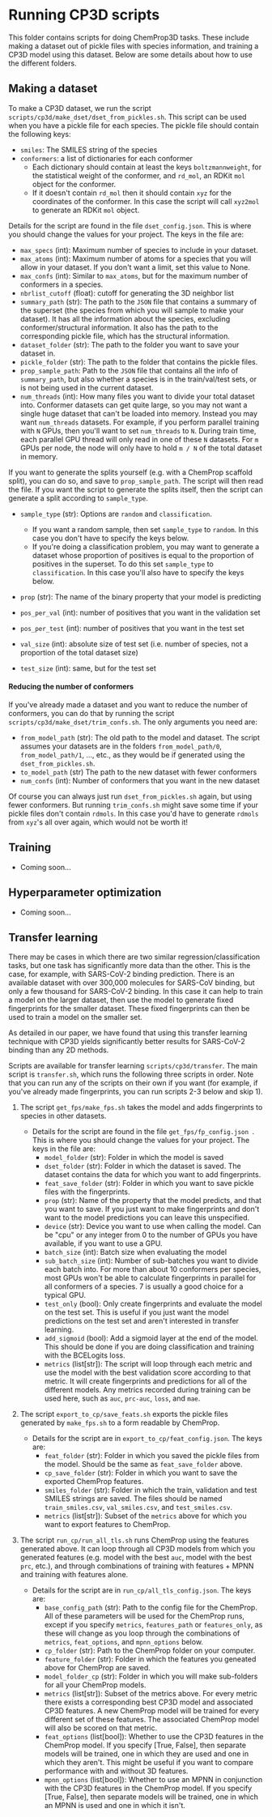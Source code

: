 # Running CP3D scripts

This folder contains scripts for doing ChemProp3D tasks. These include making a dataset out of pickle files with species information, and training a CP3D model using this dataset. Below are some details about how to use the different folders.


## Making a dataset
To make a CP3D dataset, we run the script `scripts/cp3d/make_dset/dset_from_pickles.sh`. This script can be used when you have a pickle file for each species. The pickle file should contain the following keys:

- `smiles`: The SMILES string of the species
- `conformers`: a list of dictionaries for each conformer
    - Each dictionary should contain at least the keys `boltzmannweight`, for the statistical weight of the conformer, and  `rd_mol`, an RDKit `mol` object for the conformer. 
    - If it doesn't contain `rd_mol` then it should contain `xyz` for the coordinates of the conformer. In this case the script will call `xyz2mol` to generate an RDKit `mol` object.
    
Details for the script are found in the file `dset_config.json`. This is where you should change the values for your project. The keys in the file are:
- `max_specs` (int): Maximum number of species to include in your dataset.
- `max_atoms` (int): Maximum number of atoms for a species that you will allow in your dataset. If you don't want a limit, set this value to None. 
- `max_confs` (int): Similar to `max_atoms`, but for the maximum number of conformers in a species.
- `nbrlist_cutoff` (float): cutoff for generating the 3D neighbor list
- `summary_path` (str): The path to the `JSON` file that contains a summary of the superset (the species from which you will sample to make your dataset). It has all the information about the species, excluding conformer/structural information. It also has the path to the corresponding pickle file, which has the structural information.
- `dataset_folder` (str): The path to the folder you want to save your dataset in.
- `pickle_folder` (str): The path to the folder that contains the pickle files.
- `prop_sample_path`: Path to the `JSON` file that contains all the info of `summary_path`, but also whether a species is in the train/val/test sets, or is not being used in the current dataset. 
- `num_threads` (int): How many files you want to divide your total dataset into. Conformer datasets can get quite large, so you may not want a single huge dataset that can't be loaded into memory. Instead you may want `num_threads` datasets. For example, if you perform parallel training with `N` GPUs, then you'll want to set `num_threads` to `N`. During train time, each parallel GPU thread will only read in one of these `N` datasets. For `m` GPUs per node, the node will only have to hold `m / N` of the total dataset in memory.



If you want to generate the splits yourself (e.g. with a ChemProp scaffold split), you can do so, and save to `prop_sample_path`. The script will then read the file. If you want the script to generate the splits itself, then the script can generate a split according to `sample_type`. 


- `sample_type` (str): Options are `random` and `classification`.
    -  If you want a random sample, then set `sample_type` to `random`. In this case you don't have to specify the keys below.
    - If you're doing a classification problem, you may want to generate a dataset whose proportion of positives is equal to the proportion of positives in the superset. To do this set `sample_type` to `classification`. In this case you'll also have to specify the keys below.

- `prop` (str): The name of the binary property that your model is predicting
- `pos_per_val` (int): number of positives that you want in the validation set
- `pos_per_test` (int): number of positives that you want in the test set
- `val_size` (int): absolute size of test set (i.e. number of species, not a proportion of the total dataset size)
- `test_size` (int): same, but for the test set

#### Reducing the number of conformers

If you've already made a dataset and you want to reduce the number of conformers, you can do that by running the script `scripts/cp3d/make_dset/trim_confs.sh`. The only arguments you need are:
- `from_model_path` (str): The old path to the model and dataset. The script assumes your datasets are in the folders `from_model_path/0`, `from_model_path/1`, ..., etc., as they would be if generated using the `dset_from_pickles.sh`.
- `to_model_path` (str) The path to the new dataset with fewer conformers
- `num_confs` (int): Number of conformers that you want in the new dataset

Of course you can always just run `dset_from_pickles.sh` again, but using fewer conformers. But running `trim_confs.sh` might save some time if your pickle files don't contain `rdmols`. In this case you'd have to generate `rdmols` from `xyz`'s all over again, which would not be worth it! 


## Training

- Coming soon...


## Hyperparameter optimization

- Coming soon...

## Transfer learning

There may be cases in which there are two similar regression/classification tasks, but one task has significantly more data than the other. This is the case, for example, with SARS-CoV-2 binding prediction. There is an available dataset with over 300,000 molecules for SARS-CoV binding, but only a few thousand for SARS-CoV-2 binding. In this case it can help to train a model on the larger dataset, then use the model to generate fixed fingerprints for the smaller dataset. These fixed fingerprints can then be used to train a model on the smaller set.

As detailed in our paper, we have found that using this transfer learning technique with CP3D yields significantly better results for SARS-CoV-2 binding than any 2D methods. 

Scripts are available for transfer learning `scripts/cp3d/transfer`. The main script is `transfer.sh`, which runs the following three scripts in order. Note that you can run any of the scripts on their own if you want (for example, if you've already made fingerprints, you can run scripts 2-3 below and skip 1).

1. The script `get_fps/make_fps.sh` takes the model and adds fingerprints to species in other datasets.

    - Details for the script are found in the file `get_fps/fp_config.json `. This is where you should change the values for your project. The keys in the file are:
        - `model_folder` (str): Folder in which the model is saved
        - `dset_folder` (str): Folder in which the dataset is saved. The dataset contains the data for which you want to add fingerprints.
        - `feat_save_folder` (str): Folder in which you want to save pickle files with the fingerprints.
        - `prop` (str): Name of the property that the model predicts, and that you want to save. If you just want to make fingerprints and don't want to the model predictions you can leave this unspecified.
        - `device` (str): Device you want to use when calling the model. Can be "cpu" or any integer from 0 to the number of GPUs you have available, if you want to use a GPU.
        - `batch_size` (int): Batch size when evaluating the model
        - `sub_batch_size` (int): Number of sub-batches you want to divide each batch into. For more than about 10 conformers per species, most GPUs won't be able to calculate fingerprints in parallel for all conformers of a species. 7 is usually a good choice for a typical GPU.
        - `test_only` (bool): Only create fingerprints and evaluate the model on the test set. This is useful if you just want the model predictions on the test set and aren't interested in transfer learning.
        - `add_sigmoid` (bool): Add a sigmoid layer at the end of the model. This should be done if you are doing classification and training with the BCELogits loss.
        - `metrics` (list[str]): The script will loop through each metric and use the model with the best validation score according to that metric. It will create fingerprints and predictions for all of the different models. Any metrics recorded during training can be used here, such as `auc`, `prc-auc`, `loss`, and `mae`.
        
        
2. The script `export_to_cp/save_feats.sh` exports the pickle files generated by `make_fps.sh` to a form readable by ChemProp.
    - Details for the script are in `export_to_cp/feat_config.json`. The keys are:
        - `feat_folder` (str): Folder in which you saved the pickle files from the model. Should be the same as `feat_save_folder` above.
        - `cp_save_folder` (str): Folder in which you want to save the exported ChemProp features.
        - `smiles_folder` (str): Folder in which the train, validation and test SMILES strings are saved. The files should be named `train_smiles.csv`, `val_smiles.csv`, and `test_smiles.csv`.
        - `metrics` (list[str]): Subset of the `metrics` above for which you want to export features to ChemProp.
        
3. The script `run_cp/run_all_tls.sh` runs ChemProp using the features generated above. It can loop through all CP3D models from which you generated features (e.g. model with the best `auc`, model with the best `prc`, etc.), and through combinations of training with features + MPNN and training with features alone. 
    - Details for the script are in `run_cp/all_tls_config.json`. The keys are:
        - `base_config_path` (str): Path to the config file for the ChemProp. All of these parameters will be used for the ChemProp runs, except if you specify `metrics`, `features_path` or `features_only`, as these will change as you loop through the combinations of `metrics`, `feat_options`, and `mpnn_options` below. 
        - `cp_folder` (str): Path to the ChemProp folder on your computer.
        - `feature_folder` (str): Folder in which the features you geneated above for ChemProp are saved. 
        - `model_folder_cp` (str): Folder in which you will make sub-folders for all your ChemProp models.
        - `metrics` (list[str]): Subset of the metrics above. For every metric there exists a corresponding best CP3D model and associated CP3D features. A new ChemProp model will be trained for every different set of these features. The associated ChemProp model will also be scored on that metric. 
        - `feat_options` (list[bool]): Whether to use the CP3D features in the ChemProp model. If you specify [True, False], then separate models will be trained, one in which they are used and one in which they aren't. This might be useful if you want to compare performance with and without 3D features.
        - `mpnn_options` (list[bool]):  Whether to use an MPNN in conjunction with the CP3D features in the ChemProp model. If you specify [True, False], then separate models will be trained, one in which an MPNN is used and one in which it isn't. 



